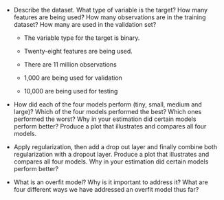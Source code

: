 - Describe the dataset. What type of variable is the target? How many features are being used? How many observations are in the training dataset? How many are used in the validation set?
    - The variable type for the target is binary. 
      
  - Twenty-eight features are being used. 
    
  - There are 11 million observations 
    
  - 1,000 are being used for validation 
    
  - 10,000 are being used for testing

- How did each of the four models perform (tiny, small, medium and large)? Which of the four models performed the best? Which ones performed the worst? Why in your estimation did certain models perform better? Produce a plot that illustrates and compares all four models.
- Apply regularization, then add a drop out layer and finally combine both regularization with a dropout layer. Produce a plot that illustrates and compares all four models. Why in your estimation did certain models perform better?
- What is an overfit model? Why is it important to address it? What are four different ways we have addressed an overfit model thus far?